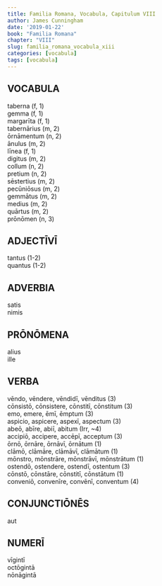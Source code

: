 ```yaml
---
title: Familia Romana, Vocabula, Capitulum VIII
author: James Cunningham
date: '2019-01-22'
book: "Familia Romana"
chapter: "VIII"
slug: familia_romana_vocabula_xiii
categories: [vocabula]
tags: [vocabula]
---
```

<style type="text/css">

</style>

## VOCABULA

taberna (f, 1)<br>
gemma (f, 1)<br>
margarīta (f, 1)<br>
tabernārius (m, 2)<br>
ōrnāmentum (n, 2)<br>
ānulus (m, 2)<br>
līnea (f, 1)<br>
digitus (m, 2)<br>
collum (n, 2)<br>
pretium (n, 2)<br>
sēstertius (m, 2)<br>
pecūniōsus (m, 2)<br>
gemmātus (m, 2)<br>
medius (m, 2)<br>
quārtus (m, 2)<br>
prōnōmen (n, 3)<br>

## ADJECTĪVĪ

tantus (1-2)<br>
quantus (1-2)<br>

## ADVERBIA

satis<br>
nimis<br>

## PRŌNŌMENA

alius<br>
ille<br>

## VERBA

vēndo, vēndere, vēndidī, vēnditus (3)<br>
cōnsistō, cōnsistere, cōnstitī, cōnstitum (3)<br>
emo, emere, ēmī, ēmptum (3)<br>
aspicio, aspicere, aspexī, aspectum (3)<br>
abeō, abīre, abiī, abitum (Irr, ~4)<br>
accipiō, accipere, accēpī, acceptum (3)<br>
ōrnō, ōrnāre, ōrnāvī, ōrnātum (1)<br>
clāmō, clāmāre, clāmāvī, clāmātum (1)<br>
mōnstro, mōnstrāre, mōnstrāvī, mōnstrātum (1)<br>
ostendō, ostendere, ostendī, ostentum (3)<br>
cōnstō, cōnstāre, cōnstitī, cōnstātum (1)<br>
conveniō, convenīre, convēnī, conventum (4)<br>


## CONJUNCTIŌNĒS

aut<br>

## NUMERĪ

vīgintī<br>
octōgintā<br>
nōnāgintā<br>

